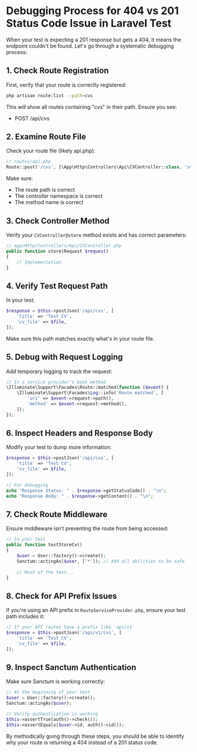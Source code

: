 # Debugging Process for 404 vs 201 Status Code Issue in Laravel Test

When your test is expecting a 201 response but gets a 404, it means the endpoint couldn't be found. Let's go through a systematic debugging process:

## 1. Check Route Registration

First, verify that your route is correctly registered:

```bash
php artisan route:list --path=cvs
```

This will show all routes containing "cvs" in their path. Ensure you see:
- POST /api/cvs

## 2. Examine Route File

Check your route file (likely api.php):

```php
// routes/api.php
Route::post('/cvs', [\App\Http\Controllers\Api\CVController::class, 'store']);
```

Make sure:
- The route path is correct
- The controller namespace is correct
- The method name is correct

## 3. Check Controller Method

Verify your `CVController@store` method exists and has correct parameters:

```php
// app/Http/Controllers/Api/CVController.php
public function store(Request $request)
{
    // Implementation
}
```

## 4. Verify Test Request Path

In your test:

```php
$response = $this->postJson('/api/cvs', [
    'title' => 'Test CV',
    'cv_file' => $file,
]);
```

Make sure this path matches exactly what's in your route file.

## 5. Debug with Request Logging

Add temporary logging to track the request:

```php
// In a service provider's boot method
\Illuminate\Support\Facades\Route::matched(function ($event) {
    \Illuminate\Support\Facades\Log::info('Route matched', [
        'uri' => $event->request->path(),
        'method' => $event->request->method(),
    ]);
});
```

## 6. Inspect Headers and Response Body

Modify your test to dump more information:

```php
$response = $this->postJson('/api/cvs', [
    'title' => 'Test CV',
    'cv_file' => $file,
]);

// For debugging
echo "Response Status: " . $response->getStatusCode() . "\n";
echo "Response Body: " . $response->getContent() . "\n";
```

## 7. Check Route Middleware

Ensure middleware isn't preventing the route from being accessed:

```php
// In your test
public function testStoreCv()
{
    $user = User::factory()->create();
    Sanctum::actingAs($user, ['*']); // Add all abilities to be safe
    
    // Rest of the test...
}
```

## 8. Check for API Prefix Issues

If you're using an API prefix in `RouteServiceProvider.php`, ensure your test path includes it:

```php
// If your API routes have a prefix like 'api/v1'
$response = $this->postJson('/api/v1/cvs', [
    'title' => 'Test CV',
    'cv_file' => $file,
]);
```

## 9. Inspect Sanctum Authentication

Make sure Sanctum is working correctly:

```php
// At the beginning of your test
$user = User::factory()->create();
Sanctum::actingAs($user);

// Verify authentication is working
$this->assertTrue(auth()->check());
$this->assertEquals($user->id, auth()->id());
```

By methodically going through these steps, you should be able to identify why your route is returning a 404 instead of a 201 status code.
